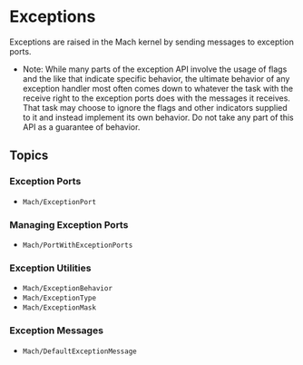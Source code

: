 # Exceptions

Exceptions are raised in the Mach kernel by sending messages to exception ports.

- Note: While many parts of the exception API involve the usage of flags and the like that indicate specific behavior, the ultimate behavior of any exception handler most often comes down to whatever the task with the receive right to the exception ports does with the messages it receives. That task may choose to ignore the flags and other indicators supplied to it and instead implement its own behavior. Do not take any part of this API as a guarantee of behavior.

## Topics

### Exception Ports

- ``Mach/ExceptionPort``

### Managing Exception Ports

- ``Mach/PortWithExceptionPorts``

### Exception Utilities

- ``Mach/ExceptionBehavior``
- ``Mach/ExceptionType``
- ``Mach/ExceptionMask``

### Exception Messages

- ``Mach/DefaultExceptionMessage``